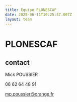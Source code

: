 ```yaml
---
title: Équipe PLONESCAF
date: 2025-06-11T10:25:37.007Z
layout: team
---
```


# PLONESCAF

## contact 

Mick POUSSIER

06 62 64 48 91

mp.poussier@orange.fr

